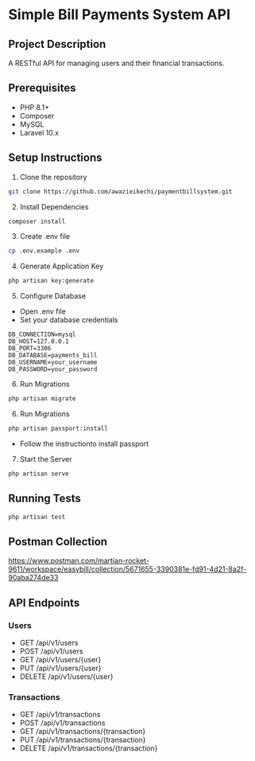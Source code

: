 
# Simple Bill Payments System API

## Project Description
A RESTful API for managing users and their financial transactions.

## Prerequisites
- PHP 8.1+
- Composer
- MySQL
- Laravel 10.x

## Setup Instructions

1. Clone the repository
```bash
git clone https://github.com/awazieikechi/paymentbillsystem.git

```

2. Install Dependencies
```bash
composer install
```

3. Create .env file
```bash
cp .env.example .env
```

4. Generate Application Key
```bash
php artisan key:generate
```

5. Configure Database
- Open .env file
- Set your database credentials
```
DB_CONNECTION=mysql
DB_HOST=127.0.0.1
DB_PORT=3306
DB_DATABASE=payments_bill
DB_USERNAME=your_username
DB_PASSWORD=your_password
```

6. Run Migrations
```bash
php artisan migrate
```

6. Run Migrations
```bash
php artisan passport:install
```
- Follow the instructionto install passport

7. Start the Server
```bash
php artisan serve
```

## Running Tests
```bash
php artisan test
```

## Postman Collection
https://www.postman.com/martian-rocket-9611/workspace/easybill/collection/5671655-3390381e-fd91-4d21-8a2f-90aba274de33

## API Endpoints

### Users
- GET /api/v1/users
- POST /api/v1/users
- GET /api/v1/users/{user}
- PUT /api/v1/users/{user}
- DELETE /api/v1/users/{user}

### Transactions
- GET /api/v1/transactions
- POST /api/v1/transactions
- GET /api/v1/transactions/{transaction}
- PUT /api/v1/transactions/{transaction}
- DELETE /api/v1/transactions/{transaction}


